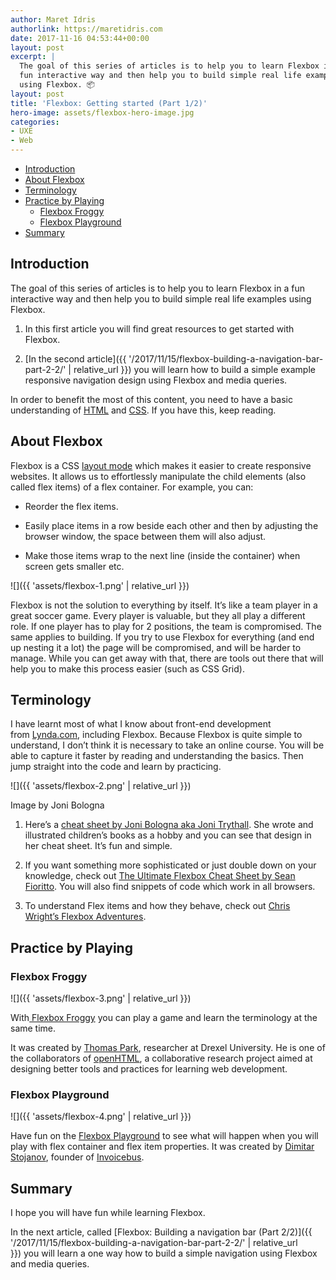 ```yaml
---
author: Maret Idris
authorlink: https://maretidris.com
date: 2017-11-16 04:53:44+00:00
layout: post
excerpt: |
  The goal of this series of articles is to help you to learn Flexbox in a
  fun interactive way and then help you to build simple real life examples
  using Flexbox. 📦
layout: post
title: 'Flexbox: Getting started (Part 1/2)'
hero-image: assets/flexbox-hero-image.jpg
categories:
- UXE
- Web
---
```

<!-- START doctoc generated TOC please keep comment here to allow auto update -->
<!-- DON'T EDIT THIS SECTION, INSTEAD RE-RUN doctoc TO UPDATE -->


- [Introduction](#introduction)
- [About Flexbox](#about-flexbox)
- [Terminology](#terminology)
- [Practice by Playing](#practice-by%C2%A0playing)
  - [Flexbox Froggy](#flexbox-froggy)
  - [Flexbox Playground](#flexbox-playground)
- [Summary](#summary)

<!-- END doctoc generated TOC please keep comment here to allow auto update -->

## Introduction 

The goal of this series of articles is to help you to learn Flexbox in a fun interactive way and then help you to build simple real life examples using Flexbox.

  1. In this first article you will find great resources to get started with Flexbox.

  2. [In the second article]({{ '/2017/11/15/flexbox-building-a-navigation-bar-part-2-2/' | 
  relative_url }}) you will learn how to build a simple example responsive 
  navigation design using Flexbox and media queries.

In order to benefit the most of this content, you need to have a basic understanding of [HTML](https://developer.mozilla.org/en-US/docs/Learn/HTML) and [CSS](https://developer.mozilla.org/en-US/docs/Web/CSS). If you have this, keep reading.

## About Flexbox

Flexbox is a CSS [layout mode](https://developer.mozilla.org/en-US/docs/Web/CSS/Layout_mode) which makes it easier to create responsive websites. It allows us to effortlessly manipulate the child elements (also called flex items) of a flex container. For example, you can:

  * Reorder the flex items.

  * Easily place items in a row beside each other and then by adjusting the browser window, the space between them will also adjust.

  * Make those items wrap to the next line (inside the container) when screen gets smaller etc.

![]({{ 'assets/flexbox-1.png' | relative_url }})

Flexbox is not the solution to everything by itself. It’s like a team player in a great soccer game. Every player is valuable, but they all play a different role. If one player has to play for 2 positions, the team is compromised. The same applies to building. If you try to use Flexbox for everything (and end up nesting it a lot) the page will be compromised, and will be harder to manage. While you can get away with that, there are tools out there that will help you to make this process easier (such as CSS Grid).

## Terminology

I have learnt most of what I know about front-end development from [Lynda.com](https://www.lynda.com/CSS-tutorials/CSS-Flexbox-First-Look/116352-2.html), including Flexbox. Because Flexbox is quite simple to understand, I don’t think it is necessary to take an online course. You will be able to capture it faster by reading and understanding the basics. Then jump straight into the code and learn by practicing.

![]({{ 'assets/flexbox-2.png' | relative_url }})

Image by Joni Bologna

  1. Here’s a [cheat sheet by Joni Bologna aka Joni Trythall](http://jonibologna.com/content/images/flexboxsheet.pdf). She wrote and illustrated children’s books as a hobby and you can see that design in her cheat sheet. It’s fun and simple.

  2. If you want something more sophisticated or just double down on your knowledge, check out [The Ultimate Flexbox Cheat Sheet by Sean Fioritto](http://www.sketchingwithcss.com/samplechapter/cheatsheet.html). You will also find snippets of code which work in all browsers.

  3. To understand Flex items and how they behave, check out [Chris Wright’s Flexbox Adventures](https://chriswrightdesign.com/experiments/flexbox-adventures/#).

## Practice by Playing

### Flexbox Froggy

![]({{ 'assets/flexbox-3.png' | relative_url }})

With[ Flexbox Froggy](http://flexboxfroggy.com/) you can play a game and learn the terminology at the same time.

It was created by [Thomas Park](https://github.com/thomaspark), researcher at Drexel University. He is one of the collaborators of [openHTML](http://openhtml.org/), a collaborative research project aimed at designing better tools and practices for learning web development.

### Flexbox Playground

![]({{ 'assets/flexbox-4.png' | relative_url }})

Have fun on the [Flexbox Playground](https://demos.scotch.io/visual-guide-to-css3-flexbox-flexbox-playground/demos/) to see what will happen when you will play with flex container and flex item properties. It was created by [Dimitar Stojanov](https://twitter.com/justd100), founder of [Invoicebus](https://invoicebus.com/).

## Summary

I hope you will have fun while learning Flexbox.

In the next article, called [Flexbox: Building a navigation bar (Part 2/2)]({{ '/2017/11/15/flexbox-building-a-navigation-bar-part-2-2/' | relative_url }}) you will learn a one way how to build a simple navigation using Flexbox and media queries.